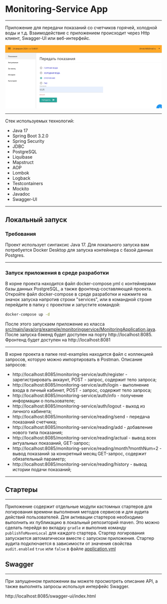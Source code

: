 # Monitoring-Service App

---
Приложение для передачи показаний со счетчиков горячей, холодной воды и т.д.
Взаимодействие с приложением происходит через Http клиент, Swagger-UI или веб-интерфейс.

![pic1](monitoring-service/app.jpg)

---
Стек используемых технологий:
- Java 17
- Spring Boot 3.2.0
- Spring Security
- JDBC
- PostgreSQL
- Liquibase
- Mapstruct
- AOP
- Lombok
- Logback
- Testcontainers
- Mockito
- Javadoc
- Swagger-UI


---
## Локальный запуск

### Требования

Проект использует синтаксис Java 17. Для локального запуска вам потребуется 
Docker Desktop для запуска контейнера с базой данных Postgres.

---
### Запуск приложения в среде разработки

В корне проекта находится файл docker-compose.yml c контейнерами базы данных PostgreSQL, а также фронтенд-составляющей проекта.
Откройте файл docker-compose в среде разработки и нажмите на значок запуска напротив строки "services",
или в командной строке перейдите в папку с проектом и запустите командой:

```bash
docker-compose up -d
```

После этого запускаем приложение из класса [src/main/java/org/example/monitoringservice/MonitoringApplication.java](src/main/java/org/example/monitoringservice/MonitoringApplication.java).
После запуска бэкенд будет доступен на порту http://localhost:8085. Фронтенд будет доступен на http://localhost:8081

---
В корне проекта в папке rest-examples находится файл с коллекцией запросов, которую можно импортировать в Postman.
Описание запросов:
- http://localhost:8085/monitoring-service/auth/register - зарегистрировать аккаунт, POST - запрос, содержит тело запроса;
- http://localhost:8085/monitoring-service/auth/login - выполнение входа в личный кабинет, POST - запрос, содержит тело запроса;
- http://localhost:8085/monitoring-service/auth/info - получение информации о пользователе;
- http://localhost:8085/monitoring-service/auth/logout - выход из личного кабинета;
- http://localhost:8085/monitoring-service/reading/send - передача показаний счетчика;
- http://localhost:8085/monitoring-service/reading/add - добавление нового типа показания;
- http://localhost:8085/monitoring-service/reading/actual - вывод всех актуальных показаний, GET-запрос;
- http://localhost:8085/monitoring-service/reading/month?monthNum=2 - вывод показаний за конкретный месяц GET-запрос, содержит обязательный параметр;
- http://localhost:8085/monitoring-service/reading/history - вывод истории подачи показаний;

---

## Стартеры

---
Приложение содержит отдельные модули кастомных стартеров для логирования времени выполнения методов сервисов и для аудита действий пользователей.
Для активации стартеров необходимо выполнить их публикацию в локальный репозиторий maven. Это можно сделать перейдя во вкладку `gradle` и выполнив команду `publishToMavenLocal` для каждого стартера.
Стартер логирования запускается автоматически вместе с запуском приложения. Стартер аудита подключается в зависимости от значения свойства `audit.enabled` `true` или `false` в файле [application.yml](src/main/resources/application.yml) 

## Swagger

---

При запущенном приложении вы можете просмотреть описание API, а также
выполнять запросы используя интерфейс Swagger.

http://localhost:8085/swagger-ui/index.html
